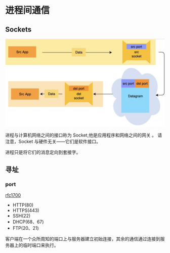 # 进程间通信

## Sockets

![UDP的多路复用和解多路复用](../img/UDP的多路复用和解多路复用.jpg)

进程与计算机网络之间的接口称为 Socket,他是应用程序和网络之间的网关 。 请注意，Socket 与硬件无关——它们是软件接口。

进程只是将它们的消息定向到套接字。

## 寻址

### port
[rfc1700](https://tools.ietf.org/pdf/rfc1700.pdf)

* HTTP(80)
* HTTPS(443)
* SSH(22)
* DHCP(68、67)
* FTP(20、21)

客户端在一个众所周知的端口上与服务器建立初始连接，其余的通信通过连接到服务器上的临时端口来执行。